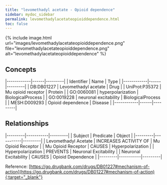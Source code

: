 ```yaml
---
title: "levomethadyl acetate - Opioid dependence"
sidebar: mydoc_sidebar
permalink: levomethadylacetateopioiddependence.html
toc: false 
---
```


{% include image.html url="images/levomethadylacetateopioiddependence.png" file="levomethadylacetateopioiddependence.png" alt="levomethadylacetateopioiddependence" %}

## Concepts

|------------|------|---------|
| Identifier | Name | Type    |
|------------|------|---------|
| DB:DB01227 | Levomethadyl acetate | Drug |
| UniProt:P35372 | Mu opioid receptor | Protein |
| GO:0060081 | hyperpolarization | BiologicalProcess |
| GO:0019228 | neuronal excitability | BiologicalProcess |
| MESH:D009293 | Opioid dependence | Disease |
|------------|------|---------|

## Relationships

|---------|-----------|---------|
| Subject | Predicate | Object  |
|---------|-----------|---------|
| Levomethadyl Acetate | INCREASES ACTIVITY OF | Mu Opioid Receptor |
| Mu Opioid Receptor | CAUSES | Hyperpolarization |
| Hyperpolarization | PREVENTS | Neuronal Excitability |
| Neuronal Excitability | CAUSES | Opioid Dependence |
|---------|-----------|---------|

Reference: [https://go.drugbank.com/drugs/DB01227#mechanism-of-action](https://go.drugbank.com/drugs/DB01227#mechanism-of-action){:target="_blank"}